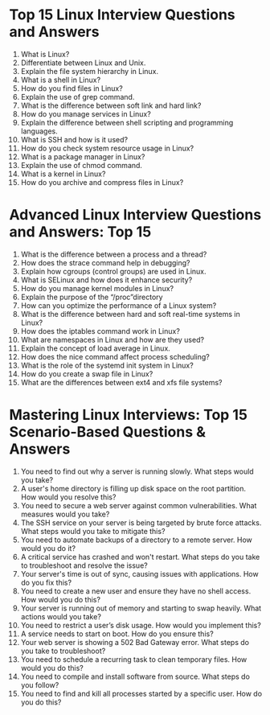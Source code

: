 
# Top 15 Linux Interview Questions and Answers
1. What is Linux?
2. Differentiate between Linux and Unix.
3. Explain the file system hierarchy in Linux.
4. What is a shell in Linux?
5. How do you find files in Linux?
6. Explain the use of grep command.
7. What is the difference between soft link and hard link?
8. How do you manage services in Linux?
9. Explain the difference between shell scripting and programming languages.
10. What is SSH and how is it used?
11. How do you check system resource usage in Linux?
12. What is a package manager in Linux?
13. Explain the use of chmod command.
14. What is a kernel in Linux?
15. How do you archive and compress files in Linux?


# Advanced Linux Interview Questions and Answers: Top 15
1. What is the difference between a process and a thread?
2. How does the strace command help in debugging?
3. Explain how cgroups (control groups) are used in Linux.
4. What is SELinux and how does it enhance security?
5. How do you manage kernel modules in Linux?
6. Explain the purpose of the “/proc”directory
7. How can you optimize the performance of a Linux system?
8. What is the difference between hard and soft real-time systems in Linux?
9. How does the iptables command work in Linux?
10. What are namespaces in Linux and how are they used?
11. Explain the concept of load average in Linux.
12. How does the nice command affect process scheduling?
13. What is the role of the systemd init system in Linux?
14. How do you create a swap file in Linux?
15. What are the differences between ext4 and xfs file systems?


# Mastering Linux Interviews: Top 15 Scenario-Based Questions & Answers
1. You need to find out why a server is running slowly. What steps would you take? 
2. A user's home directory is filling up disk space on the root partition. How would you resolve this?
3. You need to secure a web server against common vulnerabilities. What measures would you take?
4. The SSH service on your server is being targeted by brute force attacks. What steps would you take to mitigate this?
5. You need to automate backups of a directory to a remote server. How would you do it?
6. A critical service has crashed and won't restart. What steps do you take to troubleshoot and resolve the issue?
7. Your server's time is out of sync, causing issues with applications. How do you fix this?
8. You need to create a new user and ensure they have no shell access. How would you do this?
9. Your server is running out of memory and starting to swap heavily. What actions would you take?
10. You need to restrict a user’s disk usage. How would you implement this?
11. A service needs to start on boot. How do you ensure this?
12. Your web server is showing a 502 Bad Gateway error. What steps do you take to troubleshoot?
13. You need to schedule a recurring task to clean temporary files. How would you do this?
14. You need to compile and install software from source. What steps do you follow?
15. You need to find and kill all processes started by a specific user. How do you do this?